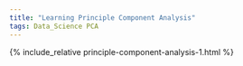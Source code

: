 ```yaml
---
title: "Learning Principle Component Analysis"  
tags: Data_Science PCA
---
```


{% include_relative principle-component-analysis-1.html %}

